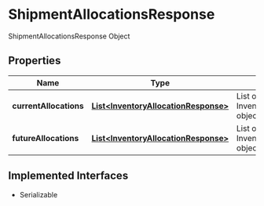 

# ShipmentAllocationsResponse

ShipmentAllocationsResponse Object

## Properties

| Name | Type | Description | Notes |
|------------ | ------------- | ------------- | -------------|
|**currentAllocations** | [**List&lt;InventoryAllocationResponse&gt;**](InventoryAllocationResponse.md) | List of InventoryAllocationResponse objects |  [optional] |
|**futureAllocations** | [**List&lt;InventoryAllocationResponse&gt;**](InventoryAllocationResponse.md) | List of InventoryAllocationResponse objects |  [optional] |


## Implemented Interfaces

* Serializable


